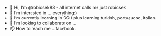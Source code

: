 - 👋 Hi, I’m @robicsek83 - all internet calls me just robicsek
- 👀 I’m interested in ... everything:)
- 🌱 I’m currently learning in CC:) plus learning turkish, portuguese, italian.
- 💞️ I’m looking to collaborate on ...
- 📫 How to reach me ...facebook.

<!---
robicsek83/robicsek83 is a ✨ special ✨ repository because its `README.md` (this file) appears on your GitHub profile.
You can click the Preview link to take a look at your changes.
--->
